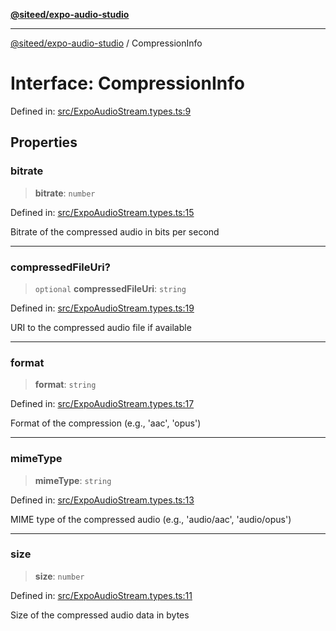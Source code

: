 [**@siteed/expo-audio-studio**](../README.md)

***

[@siteed/expo-audio-studio](../README.md) / CompressionInfo

# Interface: CompressionInfo

Defined in: [src/ExpoAudioStream.types.ts:9](https://github.com/deeeed/expo-audio-stream/blob/8a303b4d96988b97604123d74daaa406d9ec517c/packages/expo-audio-studio/src/ExpoAudioStream.types.ts#L9)

## Properties

### bitrate

> **bitrate**: `number`

Defined in: [src/ExpoAudioStream.types.ts:15](https://github.com/deeeed/expo-audio-stream/blob/8a303b4d96988b97604123d74daaa406d9ec517c/packages/expo-audio-studio/src/ExpoAudioStream.types.ts#L15)

Bitrate of the compressed audio in bits per second

***

### compressedFileUri?

> `optional` **compressedFileUri**: `string`

Defined in: [src/ExpoAudioStream.types.ts:19](https://github.com/deeeed/expo-audio-stream/blob/8a303b4d96988b97604123d74daaa406d9ec517c/packages/expo-audio-studio/src/ExpoAudioStream.types.ts#L19)

URI to the compressed audio file if available

***

### format

> **format**: `string`

Defined in: [src/ExpoAudioStream.types.ts:17](https://github.com/deeeed/expo-audio-stream/blob/8a303b4d96988b97604123d74daaa406d9ec517c/packages/expo-audio-studio/src/ExpoAudioStream.types.ts#L17)

Format of the compression (e.g., 'aac', 'opus')

***

### mimeType

> **mimeType**: `string`

Defined in: [src/ExpoAudioStream.types.ts:13](https://github.com/deeeed/expo-audio-stream/blob/8a303b4d96988b97604123d74daaa406d9ec517c/packages/expo-audio-studio/src/ExpoAudioStream.types.ts#L13)

MIME type of the compressed audio (e.g., 'audio/aac', 'audio/opus')

***

### size

> **size**: `number`

Defined in: [src/ExpoAudioStream.types.ts:11](https://github.com/deeeed/expo-audio-stream/blob/8a303b4d96988b97604123d74daaa406d9ec517c/packages/expo-audio-studio/src/ExpoAudioStream.types.ts#L11)

Size of the compressed audio data in bytes
